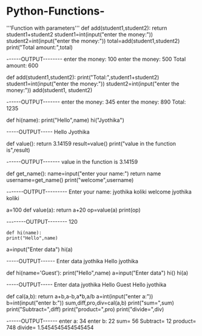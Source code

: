 # Python-Functions-
'''Function with parameters'''
def add(student1,student2):
    return student1+student2
student1=int(input("enter the money:"))
student2=int(input("enter the money:"))
total=add(student1,student2)
print("Total amount:",total)

------OUTPUT--------
enter the money: 100
enter the money: 500
Total amount: 600




def add(student1,student2):
    print("Total:",student1+student2)
student1=int(input("enter the money:"))
student2=int(input("enter the money:"))
add(student1, student2)


------OUTPUT-------
enter the money: 345
enter the money: 890
Total: 1235


def hi(name):
    print("Hello",name)
hi("Jyothika")

-----OUTPUT-----
Hello Jyothika




def value():
    return 3.14159
result=value()
print("value in the function is",result)



------OUTPUT-------
value in the function is 3.14159





def get_name():
    name=input("enter your name:")
    return name
username=get_name()
print("welcome",username)


-------OUTPUT---------
Enter your name:  jyothika koliki
welcome jyothika koliki







a=100
def value(a):
    return a+20
op=value(a)
print(op)

--------OUTPUT--------
    120



    def hi(name):
    print("Hello",name)
a=input("Enter data")
hi(a)

-----OUTPUT------
Enter data jyothika
Hello jyothika



def hi(name='Guest'):
    print("Hello",name)
a=input("Enter data")
hi()
hi(a)

-----OUTPUT-----
Enter data jyothika
Hello Guest
Hello jyothika





def cal(a,b):
    return a+b,a-b,a*b,a/b
a=int(input("enter a:"))
b=int(input("enter b:"))
sum,diff,pro,div=cal(a,b)
print("sum=",sum)
print("Subtract=",diff)
print("product=",pro)
print("divide=",div)

------OUTPUT------
enter a: 34
enter b: 22
sum= 56
Subtract= 12
product= 748
divide= 1.5454545454545454






